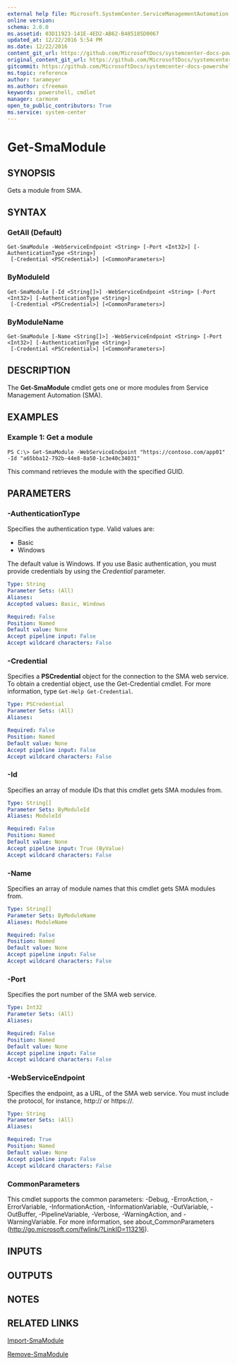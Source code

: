 ```yaml
---
external help file: Microsoft.SystemCenter.ServiceManagementAutomation.dll-Help.xml
online version: 
schema: 2.0.0
ms.assetid: 03D11923-141E-4ED2-AB62-B485185D0067
updated_at: 12/22/2016 5:54 PM
ms.date: 12/22/2016
content_git_url: https://github.com/MicrosoftDocs/systemcenter-docs-powershell/blob/live/systemcenter-cmdlets/SystemCenter2016/ServiceManagementAutomation/vlatest/Get-SmaModule.md
original_content_git_url: https://github.com/MicrosoftDocs/systemcenter-docs-powershell/blob/live/systemcenter-cmdlets/SystemCenter2016/ServiceManagementAutomation/vlatest/Get-SmaModule.md
gitcommit: https://github.com/MicrosoftDocs/systemcenter-docs-powershell/blob/17c3a51bd892aad46c731d9f381f0704b4815004/systemcenter-cmdlets/SystemCenter2016/ServiceManagementAutomation/vlatest/Get-SmaModule.md
ms.topic: reference
author: tarameyer
ms.author: cfreeman
keywords: powershell, cmdlet
manager: carmonm
open_to_public_contributors: True
ms.service: system-center
---
```


# Get-SmaModule

## SYNOPSIS
Gets a module from SMA.

## SYNTAX

### GetAll (Default)
```
Get-SmaModule -WebServiceEndpoint <String> [-Port <Int32>] [-AuthenticationType <String>]
 [-Credential <PSCredential>] [<CommonParameters>]
```

### ByModuleId
```
Get-SmaModule [-Id <String[]>] -WebServiceEndpoint <String> [-Port <Int32>] [-AuthenticationType <String>]
 [-Credential <PSCredential>] [<CommonParameters>]
```

### ByModuleName
```
Get-SmaModule [-Name <String[]>] -WebServiceEndpoint <String> [-Port <Int32>] [-AuthenticationType <String>]
 [-Credential <PSCredential>] [<CommonParameters>]
```

## DESCRIPTION
The **Get-SmaModule** cmdlet gets one or more modules from Service Management Automation (SMA).

## EXAMPLES

### Example 1: Get a module
```
PS C:\> Get-SmaModule -WebServiceEndpoint "https://contoso.com/app01" -Id "a65bba12-792b-44e8-8a50-1c3e40c34031"
```

This command retrieves the module with the specified GUID.

## PARAMETERS

### -AuthenticationType
Specifies the authentication type.
Valid values are: 

- Basic
- Windows

The default value is Windows.
If you use Basic authentication, you must provide credentials by using the *Credential* parameter.

```yaml
Type: String
Parameter Sets: (All)
Aliases: 
Accepted values: Basic, Windows

Required: False
Position: Named
Default value: None
Accept pipeline input: False
Accept wildcard characters: False
```

### -Credential
Specifies a **PSCredential** object for the connection to the SMA web service.
To obtain a credential object, use the Get-Credential cmdlet.
For more information, type `Get-Help Get-Credential`.

```yaml
Type: PSCredential
Parameter Sets: (All)
Aliases: 

Required: False
Position: Named
Default value: None
Accept pipeline input: False
Accept wildcard characters: False
```

### -Id
Specifies an array of module IDs that this cmdlet gets SMA modules from.

```yaml
Type: String[]
Parameter Sets: ByModuleId
Aliases: ModuleId

Required: False
Position: Named
Default value: None
Accept pipeline input: True (ByValue)
Accept wildcard characters: False
```

### -Name
Specifies an array of module names that this cmdlet gets SMA modules from.

```yaml
Type: String[]
Parameter Sets: ByModuleName
Aliases: ModuleName

Required: False
Position: Named
Default value: None
Accept pipeline input: False
Accept wildcard characters: False
```

### -Port
Specifies the port number of the SMA web service.

```yaml
Type: Int32
Parameter Sets: (All)
Aliases: 

Required: False
Position: Named
Default value: None
Accept pipeline input: False
Accept wildcard characters: False
```

### -WebServiceEndpoint
Specifies the endpoint, as a URL, of the SMA web service.
You must include the protocol, for instance, http:// or https://.

```yaml
Type: String
Parameter Sets: (All)
Aliases: 

Required: True
Position: Named
Default value: None
Accept pipeline input: False
Accept wildcard characters: False
```

### CommonParameters
This cmdlet supports the common parameters: -Debug, -ErrorAction, -ErrorVariable, -InformationAction, -InformationVariable, -OutVariable, -OutBuffer, -PipelineVariable, -Verbose, -WarningAction, and -WarningVariable. For more information, see about_CommonParameters (http://go.microsoft.com/fwlink/?LinkID=113216).

## INPUTS

## OUTPUTS

## NOTES

## RELATED LINKS

[Import-SmaModule](xref:SystemCenter2016/ServiceManagementAutomation/vlatest/Import-SmaModule.md)

[Remove-SmaModule](xref:SystemCenter2016/ServiceManagementAutomation/vlatest/Remove-SmaModule.md)


